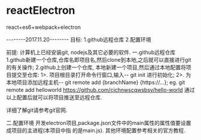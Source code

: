 # reactElectron
react+es6+webpack+electron

--------2017.11.20--------
目标:
    1.github远程仓库
    2.配置环境


前提:
  计算机上已经安装git, nodejs及其它必要的软件.
一.github远程仓库
  1.github新建一个仓库,仓库名即项目名,然后clone到本地,之后就可以直接进行git的有关操作;
  2.github上创建一个仓库, 本地新建一个项目,然后通过本地配置将项目提交至仓库:
    1>. 项目根目录打开命令行窗口,输入-- git init 进行初始化;
    2>. 为本地项目添加远程主机-- git remote add {branchName} {https://...};
        eg.
        git remote add helloworld https://github.com/cjchnwscqwsbsy/hello-world
        通过以上配置后就可以将项目推送至远程仓库.

  详细了解git请参考git官网.

二.配置环境
  开发electron项目,package.json文件中的main属性的属性值要设置成项目的主进程(本项目中指
  的是main.js). 其他环境配置参考相关的官方教程.
